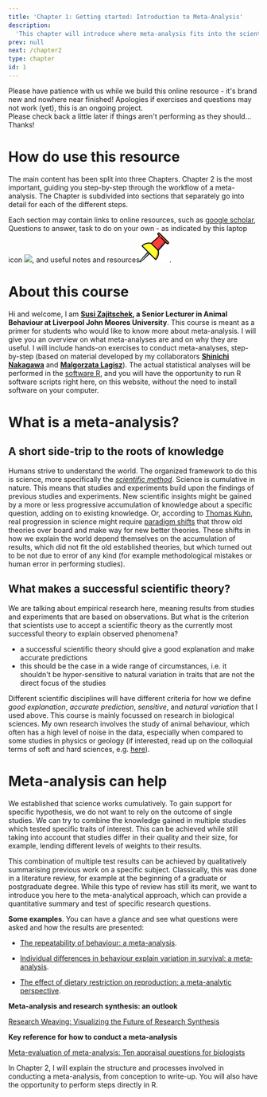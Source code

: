 ```yaml
---
title: 'Chapter 1: Getting started: Introduction to Meta-Analysis'
description:
  'This chapter will introduce where meta-analysis fits into the scientific method, give some background, and examples.'
prev: null
next: /chapter2
type: chapter
id: 1
---
```


<exercise id="1" title="Preface & Disclaimer">

Please have patience with us while we build this online resource - it's brand new and nowhere near finished!
Apologies if exercises and questions may not work (yet), this is an ongoing project.   
Please check back a little later if things aren't performing as they should... 
Thanks!

# How do use this resource

The main content has been split into three Chapters.  Chapter 2 is the most important, guiding you step-by-step through the workflow of a meta-analysis. The Chapter is subdivided into sections that separately go into detail for each of the different steps. 

Each section may contain links to online resources, such as [google scholar](https://scholar.google.com/), Questions to answer, task to do on your own - as indicated by this laptop icon ![](https://github.com/SusZaj/metaanalysis/blob/master/images/computertask.svg?raw=true), and useful notes and resources![](https://github.com/SusZaj/metaanalysis/blob/master/images/pushpin.svg?raw=true).



</exercise>

<exercise id="2" title="Introduction">

# About this course

Hi and welcome, I am **[Susi Zajitschek](https://www.ljmu.ac.uk/about-us/staff-profiles/faculty-of-science/school-of-biological-and-environmental-sciences/susanne-zajitschek), a Senior Lecturer in Animal Behaviour at Liverpool John Moores University**. This course is meant as a primer for students who would like to know more about meta-analysis. I will give you an overview on what meta-analyses are and on why they are useful. I will include hands-on exercises to conduct meta-analyses, step-by-step (based on material developed by my collaborators **[Shinichi Nakagawa](http://www.i-deel.org/shinichi-nakagawa.html)** and **[Malgorzata  Lagisz](https://mlagisz.weebly.com/)**). The actual statistical analyses will be performed in the [software R](https://www.r-project.org/about.html), and you will have the opportunity to run R software scripts right here, on this website, without the need to install software on your computer.

# What is a meta-analysis?

## A short side-trip to the roots of knowledge
Humans strive to understand the world. The organized framework to do this is science, more specifically the *[scientific method](https://en.wikipedia.org/wiki/Scientific_method)*. Science is cumulative in nature. This means that studies and experiments build upon the findings of previous studies and experiments. New scientific insights might be gained by a more or less progressive accumulation of knowledge about a specific question, adding on to existing knowledge. Or, according to [Thomas Kuhn](https://en.wikipedia.org/wiki/Thomas_Kuhn), real progression in science might require [paradigm shifts](https://en.wikipedia.org/wiki/Paradigm_shift) that throw old theories over board and make way for new better theories. These shifts in how we explain the world depend themselves on the accumulation of results, which did not fit the old established theories, but which turned out to be not due to error of any kind (for example methodological mistakes or human error in performing studies).

## What makes a successful scientific theory?
We are talking about empirical research here, meaning results from studies and experiments that are based on observations. But what is the criterion that scientists use to accept a scientific theory as the currently most successful theory to explain observed phenomena?

- a successful scientific theory should give a good explanation and make accurate predictions
- this should be the case in a wide range of circumstances, i.e. it shouldn't be hyper-sensitive to natural variation in traits that are not the direct focus of the studies

Different scientific disciplines will have different criteria for how we define *good explanation*, *accurate prediction*, *sensitive*, and *natural variation* that I used above.
This course is mainly focussed on research in biological sciences. My own research involves the study of animal behaviour, which often has a high level of noise in the data, especially when compared to some studies in physics or geology (if interested, read up on the colloquial terms of soft and hard sciences, e.g. [here](https://en.wikipedia.org/wiki/Hard_and_soft_science)). 

# Meta-analysis can help
We established that science works cumulatively. To gain support for specific hypothesis, we do not want to rely on the outcome of single studies. We can try to combine the knowledge gained in multiple studies which tested specific traits of interest. This can be achieved while still taking into account that studies differ in their quality and their size, for example, lending different levels of weights to their results. 

This combination of multiple test results can be achieved by qualitatively summarising previous work on a specific subject. Classically, this was done in a literature review, for example at the beginning of a graduate or postgraduate degree. While this type of review has still its merit, we want to introduce you here to the meta-analytical approach, which can provide a quantitative summary and test of specific research questions.

</exercise>

<exercise id="3" title="Examples of published meta-analyses and additional literature">

**Some examples**. You can have a glance and see what questions were asked and how the results are presented:

- [The repeatability of behaviour: a meta-analysis](https://www.ncbi.nlm.nih.gov/pmc/articles/PMC3972767/).

- [Individual differences in behaviour explain variation in survival: a meta‐analysis](https://royalsocietypublishing.org/doi/10.1098/rspb.2017.2823).

- [The effect of dietary restriction on reproduction: a meta-analytic perspective](https://bmcevolbiol.biomedcentral.com/articles/10.1186/s12862-016-0768-z).

**Meta-analysis and research synthesis: an outlook**

[Research Weaving: Visualizing the Future of Research Synthesis](https://ecoevorxiv.org/ga2qz/)

**Key reference for how to conduct a meta-analysis**

[Meta-evaluation of meta-analysis: Ten appraisal questions for biologists](https://bmcbiol.biomedcentral.com/articles/10.1186/s12915-017-0357-7)

</exercise>

<exercise id="4" title="Further structure of this course">

In Chapter 2, I will explain the structure and processes involved in conducting a meta-analysis, from conception to write-up. You will also have the opportunity to perform steps directly in R.

</exercise>
